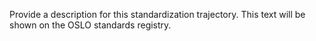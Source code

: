 Provide a description for this standardization trajectory. This text will be shown on the OSLO standards registry.
